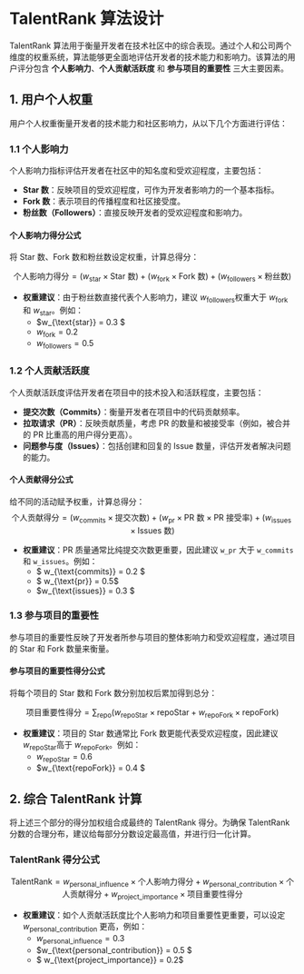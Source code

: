 # TalentRank 算法设计

TalentRank 算法用于衡量开发者在技术社区中的综合表现。通过个人和公司两个维度的权重系统，算法能够更全面地评估开发者的技术能力和影响力。该算法的用户评分包含 **个人影响力**、**个人贡献活跃度** 和 **参与项目的重要性** 三大主要因素。

## 1. 用户个人权重

用户个人权重衡量开发者的技术能力和社区影响力，从以下几个方面进行评估：

### 1.1 个人影响力

个人影响力指标评估开发者在社区中的知名度和受欢迎程度，主要包括：

- **Star 数**：反映项目的受欢迎程度，可作为开发者影响力的一个基本指标。
- **Fork 数**：表示项目的传播程度和社区接受度。
- **粉丝数（Followers）**：直接反映开发者的受欢迎程度和影响力。

#### 个人影响力得分公式
将 Star 数、Fork 数和粉丝数设定权重，计算总得分：

$$
\text{个人影响力得分} = (w_{\text{star}} \times \text{Star 数}) + (w_{\text{fork}} \times \text{Fork 数}) + (w_{\text{followers}} \times \text{粉丝数})
$$

- **权重建议**：由于粉丝数直接代表个人影响力，建议 $w_{\text{followers}}$权重大于 $w_{\text{fork}}$ 和 $w_{\text{star}}$。例如：
  -  $w_{\text{star}} = 0.3 $
  -  $w_{\text{fork}} = 0.2$ 
  -  $w_{\text{followers}} = 0.5$ 

### 1.2 个人贡献活跃度

个人贡献活跃度评估开发者在项目中的技术投入和活跃程度，主要包括：

- **提交次数（Commits）**：衡量开发者在项目中的代码贡献频率。
- **拉取请求（PR）**：反映贡献质量，考虑 PR 的数量和被接受率（例如，被合并的 PR 比重高的用户得分更高）。
- **问题参与度（Issues）**：包括创建和回复的 Issue 数量，评估开发者解决问题的能力。

#### 个人贡献得分公式
给不同的活动赋予权重，计算总得分：
$$
\text{个人贡献得分} = (w_{\text{commits}} \times \text{提交次数}) + (w_{\text{pr}} \times \text{PR 数} \times \text{PR 接受率}) + (w_{\text{issues}} \times \text{Issues 数})
$$


- **权重建议**：PR 质量通常比纯提交次数更重要，因此建议 `w_pr` 大于 `w_commits` 和 `w_issues`。例如：
  - $ w_{\text{commits}} = 0.2 $
  - $ w_{\text{pr}} = 0.5$
  - $w_{\text{issues}} = 0.3 $

### 1.3 参与项目的重要性

参与项目的重要性反映了开发者所参与项目的整体影响力和受欢迎程度，通过项目的 Star 和 Fork 数量来衡量。

#### 参与项目的重要性得分公式
将每个项目的 Star 数和 Fork 数分别加权后累加得到总分：

$$
\text{项目重要性得分} = \sum_{\text{repo}} \left( w_{\text{repoStar}} \times \text{repoStar} + w_{\text{repoFork}} \times \text{repoFork} \right)
$$


- **权重建议**：项目的 Star 数通常比 Fork 数更能代表受欢迎程度，因此建议$w_{\text{repoStar}}$高于 $w_{\text{repoFork}}$。例如：
  - $w_{\text{repoStar}} = 0.6$
  - $w_{\text{repoFork}} = 0.4 $

## 2. 综合 TalentRank 计算

将上述三个部分的得分加权组合成最终的 TalentRank 得分。为确保 TalentRank 分数的合理分布，建议给每部分分数设定最高值，并进行归一化计算。

### TalentRank 得分公式

$$
\text{TalentRank} = w_{\text{personal\_influence}} \times \text{个人影响力得分} + w_{\text{personal\_contribution}} \times \text{个人贡献得分} + w_{\text{project\_importance}} \times \text{项目重要性得分}
$$

- **权重建议**：如个人贡献活跃度比个人影响力和项目重要性更重要，可以设定 $w_{\text{personal\_contribution}}$ 更高，例如：
  - $w_{\text{personal\_influence}} = 0.3$
  - $w_{\text{personal\_contribution}} = 0.5 $
  - $ w_{\text{project\_importance}} = 0.2$

